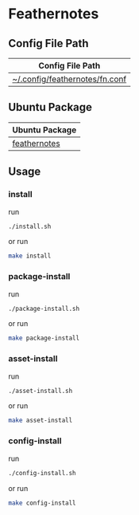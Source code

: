 
# Feathernotes


## Config File Path

| Config File Path |
| --- |
| [~/.config/feathernotes/fn.conf](./asset/overlay/etc/skel/.config/feathernotes/fn.conf) |


## Ubuntu Package

| Ubuntu Package |
| --- |
| [feathernotes](https://packages.ubuntu.com/noble/feathernotes) |




## Usage


### install

run

``` sh
./install.sh
```

or run

``` sh
make install
```


### package-install

run

``` sh
./package-install.sh
```

or run

``` sh
make package-install
```


### asset-install

run

``` sh
./asset-install.sh
```

or run

``` sh
make asset-install
```


### config-install

run

``` sh
./config-install.sh
```

or run

``` sh
make config-install
```
